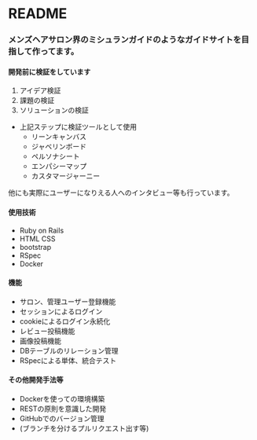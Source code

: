 # README

### メンズヘアサロン界のミシュランガイドのようなガイドサイトを目指して作ってます。

#### 開発前に検証をしています

1. アイデア検証
1. 課題の検証
1. ソリューションの検証

- 上記ステップに検証ツールとして使用
  - リーンキャンバス
  - ジャベリンボード
  - ペルソナシート
  - エンパシーマップ
  - カスタマージャーニー

他にも実際にユーザーになりえる人へのインタビュー等も行っています。

#### 使用技術
- Ruby on Rails
- HTML CSS
- bootstrap
- RSpec
- Docker

#### 機能
- サロン、管理ユーザー登録機能
- セッションによるログイン
- cookieによるログイン永続化
- レビュー投稿機能
- 画像投稿機能
- DBテーブルのリレーション管理
- RSpecによる単体、統合テスト

#### その他開発手法等

- Dockerを使っての環境構築
- RESTの原則を意識した開発
- GitHubでのバージョン管理
- (ブランチを分けるプルリクエスト出す等)

